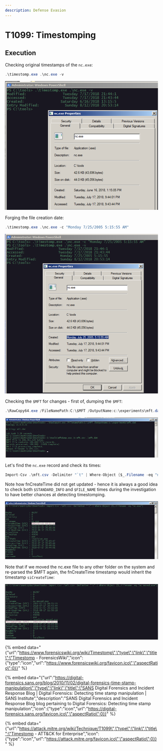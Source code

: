 ```yaml
---
description: Defense Evasion
---
```


# T1099: Timestomping

## Execution

Checking original timestamps of the `nc.exe`:

```csharp
.\timestomp.exe .\nc.exe -v
```

![](../.gitbook/assets/timestomp-original.png)

Forging the file creation date:

```csharp
.\timestomp.exe .\nc.exe -c "Monday 7/25/2005 5:15:55 AM"
```

![](../.gitbook/assets/timestomp-forged.png)

Checking the `$MFT` for changes - first of, dumping the `$MFT`:

```csharp
.\RawCopy64.exe /FileNamePath:C:\$MFT /OutputName:c:\experiments\mft.dat
```

![](../.gitbook/assets/timestomp-dump-parse-mft.png)

Let's find the `nc.exe` record and check its times:

```csharp
Import-Csv .\mft.csv -Delimiter "`t" | Where-Object {$_.Filename -eq "nc.exe"}
```

Note how fnCreateTime did not get updated - hence it is always a good idea to check both `$STANDARD_INFO` and `$FILE_NAME` times during the investigation to have better chances at detecting timestomping.

![](../.gitbook/assets/timestomp-mft-timestamps.png)

Note that if we moved the nc.exe file to any other folder on the system and re-parsed the $MFT again, the fnCreateTime timestamp would inherit the timestamp `siCreateTime`:

![](../.gitbook/assets/timestomp-moved.png)

{% embed data="{\"url\":\"https://www.forensicswiki.org/wiki/Timestomp\",\"type\":\"link\",\"title\":\"Timestomp - ForensicsWiki\",\"icon\":{\"type\":\"icon\",\"url\":\"https://www.forensicswiki.org/favicon.ico\",\"aspectRatio\":0}}" %}

{% embed data="{\"url\":\"https://digital-forensics.sans.org/blog/2010/11/02/digital-forensics-time-stamp-manipulation\",\"type\":\"link\",\"title\":\"SANS Digital Forensics and Incident Response Blog \| Digital Forensics: Detecting time stamp manipulation \| SANS Institute\",\"description\":\"SANS Digital Forensics and Incident Response Blog blog pertaining to Digital Forensics: Detecting time stamp manipulation\",\"icon\":{\"type\":\"icon\",\"url\":\"https://digital-forensics.sans.org/favicon.ico\",\"aspectRatio\":0}}" %}

{% embed data="{\"url\":\"https://attack.mitre.org/wiki/Technique/T1099\",\"type\":\"link\",\"title\":\"Timestomp - ATT&CK for Enterprise\",\"icon\":{\"type\":\"icon\",\"url\":\"https://attack.mitre.org/favicon.ico\",\"aspectRatio\":0}}" %}

